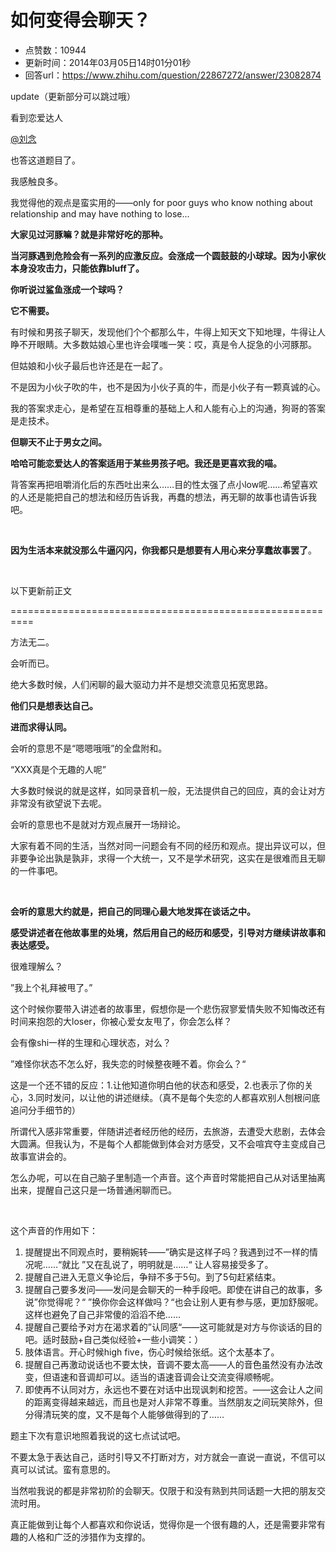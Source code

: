 # 如何变得会聊天？
- 点赞数：10944
- 更新时间：2014年03月05日14时01分01秒
- 回答url：https://www.zhihu.com/question/22867272/answer/23082874
<body>
 <p data-pid="_OPDIAMr">update（更新部分可以跳过哦）</p>
 <p data-pid="WOgztiRf">看到恋爱达人</p><a data-hash="aa15a1808f0b3a526df99769e03a2f84" href="https://www.zhihu.com/people/aa15a1808f0b3a526df99769e03a2f84" class="member_mention" data-tip="p$b$aa15a1808f0b3a526df99769e03a2f84" data-hovercard="p$b$aa15a1808f0b3a526df99769e03a2f84">@刘念</a>
 <p data-pid="ZoK6TxGG">也答这道题目了。</p>
 <p data-pid="0zPF4VAP">我感触良多。</p>
 <p data-pid="Pb7dfL32">我觉得他的观点是蛮实用的——only for poor guys who know nothing about relationship and may have nothing to lose...</p>
 <p data-pid="f3ftjJXg"><b>大家见过河豚嘛？就是非常好吃的那种。</b></p>
 <p data-pid="Jo-X7G4g"><b>当河豚遇到危险会有一系列的应激反应。会涨成一个圆鼓鼓的小球球。因为小家伙本身没攻击力，只能依靠bluff了。</b></p>
 <p data-pid="Rio60dPn"><b>你听说过鲨鱼涨成一个球吗？</b></p>
 <p data-pid="BiudzTNz"><b>它不需要。</b></p>
 <p data-pid="YWv0wEBG">有时候和男孩子聊天，发现他们个个都那么牛，牛得上知天文下知地理，牛得让人睁不开眼睛。大多数姑娘心里也许会噗嗤一笑：哎，真是令人捉急的小河豚那。</p>
 <p data-pid="CfQzJRl4">但姑娘和小伙子最后也许还是在一起了。</p>
 <p data-pid="iVyIOvsZ">不是因为小伙子吹的牛，也不是因为小伙子真的牛，而是小伙子有一颗真诚的心。</p>
 <p data-pid="qec8npeH">我的答案求走心，是希望在互相尊重的基础上人和人能有心上的沟通，狗哥的答案是走技术。</p>
 <p data-pid="lh3bm92R"><b>但聊天不止于男女之间。</b></p>
 <p data-pid="TDA0gTcJ"><b>哈哈可能恋爱达人的答案适用于某些男孩子吧。我还是更喜欢我的喵。</b></p>
 <p data-pid="kmO-YOrG">背答案再把咀嚼消化后的东西吐出来么……目的性太强了点小low呢……希望喜欢的人还是能把自己的想法和经历告诉我，再蠢的想法，再无聊的故事也请告诉我吧。</p>
 <br>
 <p data-pid="xqQg7AUy"><b>因为生活本来就没那么牛逼闪闪，你我都只是想要有人用心来分享蠢故事罢了</b>。</p>
 <br>
 <p data-pid="MuJ_uNXS">以下更新前正文</p>
 <p data-pid="OXHSnQ4A">==========================================================</p>
 <p data-pid="vKmawq3G">方法无二。</p>
 <p data-pid="bSgrqh4-">会听而已。</p>
 <p data-pid="DvrkrzvL">绝大多数时候，人们闲聊的最大驱动力并不是想交流意见拓宽思路。</p>
 <p data-pid="dOXfrdtF"><b>他们只是想表达自己。</b></p>
 <p data-pid="IpGDBgVb"><b>进而求得认同。<br></b></p>
 <p data-pid="czexOQMp">会听的意思不是“嗯嗯哦哦”的全盘附和。</p>
 <p data-pid="eV8-GbRe">“XXX真是个无趣的人呢”</p>
 <p data-pid="EVT35_OX">大多数时候说的就是这样，如同录音机一般，无法提供自己的回应，真的会让对方非常没有欲望说下去呢。</p>
 <p data-pid="KP2kyaqz">会听的意思也不是就对方观点展开一场辩论。</p>
 <p data-pid="fvt5s3EY">大家有着不同的生活，当然对同一问题会有不同的经历和观点。提出异议可以，但非要争论出孰是孰非，求得一个大统一，又不是学术研究，这实在是很难而且无聊的一件事吧。</p>
 <br>
 <p data-pid="IQl8aqeJ"><b>会听的意思大约就是，把自己的同理心最大地发挥在谈话之中。</b></p>
 <p data-pid="3rry1CIb"><b>感受讲述者在他故事里的处境，然后用自己的经历和感受，引导对方继续讲故事和表达感受。</b></p>
 <p data-pid="YMCT_1Qx">很难理解么？</p>
 <p data-pid="Xi6pMRph">”我上个礼拜被甩了。”</p>
 <p data-pid="uIQ7Xgyq">这个时候你要带入讲述者的故事里，假想你是一个悲伤寂寥爱情失败不知悔改还有时间来抱怨的大loser，你被心爱女友甩了，你会怎么样？</p>
 <p data-pid="vnMd1i3x">会有像shi一样的生理和心理状态，对么？</p>
 <p data-pid="PQ283aC2">”难怪你状态不怎么好，我失恋的时候整夜睡不着。你会么？“</p>
 <p data-pid="O-tjzqzw">这是一个还不错的反应：1.让他知道你明白他的状态和感受，2.也表示了你的关心，3.同时发问，以让他的讲述继续。（真不是每个失恋的人都喜欢别人刨根问底追问分手细节的）</p>
 <p data-pid="B9RrK-WW">所谓代入感非常重要，伴随讲述者经历他的经历，去旅游，去遭受大悲剧，去体会大圆满。但我认为，不是每个人都能做到体会对方感受，又不会喧宾夺主变成自己故事宣讲会的。</p>
 <p data-pid="go-AK-TB">怎么办呢，可以在自己脑子里制造一个声音。这个声音时常能把自己从对话里抽离出来，提醒自己这只是一场普通闲聊而已。</p>
 <br>
 <p data-pid="YrbKOufd">这个声音的作用如下：</p>
 <ol>
  <li data-pid="iIjgkHvJ">提醒提出不同观点时，要稍婉转——”确实是这样子吗？我遇到过不一样的情况呢……“就比 ”又在乱说了，明明就是……“ 让人容易接受多了。</li>
  <li data-pid="5v_WHnLr">提醒自己进入无意义争论后，争辩不多于5句。到了5句赶紧结束。<br></li>
  <li data-pid="AylBvISM">提醒自己要多发问——发问是会聊天的一种手段吧。即使在讲自己的故事，多说”你觉得呢？“ ”换你你会这样做吗？“也会让别人更有参与感，更加舒服呢。这样也避免了自己非常傻的滔滔不绝……</li>
  <li data-pid="wgN9SBXX">提醒自己要给予对方在渴求着的”认同感“——这可能就是对方与你谈话的目的吧。适时鼓励+自己类似经验+一些小调笑：）</li>
  <li data-pid="bsd3U7gA">肢体语言。开心时候high five，伤心时候给张纸。这个太基本了。</li>
  <li data-pid="ZcvCiHxy">提醒自己再激动说话也不要太快，音调不要太高——人的音色虽然没有办法改变，但语速和音调却可以。适当的语速音调会让交流变得顺畅呢。</li>
  <li data-pid="mQEi_Fl_">即使再不认同对方，永远也不要在对话中出现讽刺和挖苦。——这会让人之间的距离变得越来越远，而且也是对人非常不尊重。当然朋友之间玩笑除外，但分得清玩笑的度，又不是每个人能够做得到的了……</li>
 </ol>
 <p data-pid="I7WuN4eJ">题主下次有意识地照着我说的这七点试试吧。</p>
 <p data-pid="uObMBEVy">不要太急于表达自己，适时引导又不打断对方，对方就会一直说一直说，不信可以真可以试试。蛮有意思的。</p>
 <p data-pid="dQAuZUCY">当然啦我说的都是非常初阶的会聊天。仅限于和没有熟到共同话题一大把的朋友交流时用。</p>
 <p data-pid="qNfCn6xd">真正能做到让每个人都喜欢和你说话，觉得你是一个很有趣的人，还是需要非常有趣的人格和广泛的涉猎作为支撑的。</p>
</body>